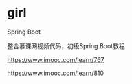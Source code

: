 # girl
Spring Boot

整合慕课网视频代码，初级Spring Boot教程

https://www.imooc.com/learn/767

https://www.imooc.com/learn/810
